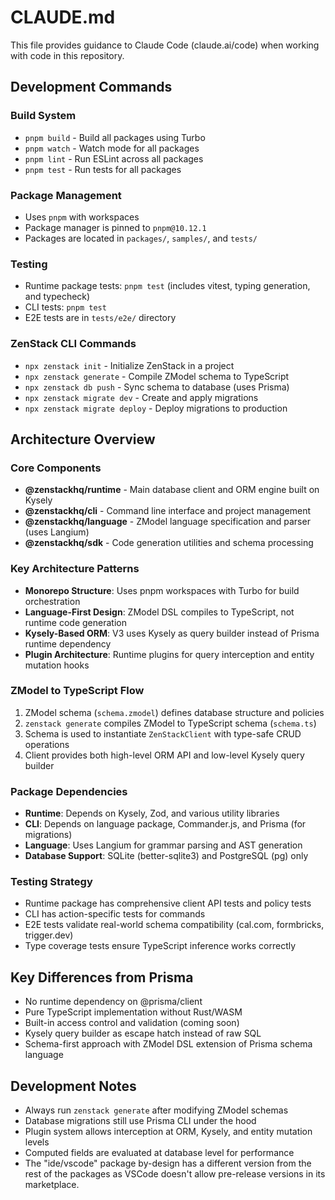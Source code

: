 # CLAUDE.md

This file provides guidance to Claude Code (claude.ai/code) when working with code in this repository.

## Development Commands

### Build System

- `pnpm build` - Build all packages using Turbo
- `pnpm watch` - Watch mode for all packages
- `pnpm lint` - Run ESLint across all packages
- `pnpm test` - Run tests for all packages

### Package Management

- Uses `pnpm` with workspaces
- Package manager is pinned to `pnpm@10.12.1`
- Packages are located in `packages/`, `samples/`, and `tests/`

### Testing

- Runtime package tests: `pnpm test` (includes vitest, typing generation, and typecheck)
- CLI tests: `pnpm test`
- E2E tests are in `tests/e2e/` directory

### ZenStack CLI Commands

- `npx zenstack init` - Initialize ZenStack in a project
- `npx zenstack generate` - Compile ZModel schema to TypeScript
- `npx zenstack db push` - Sync schema to database (uses Prisma)
- `npx zenstack migrate dev` - Create and apply migrations
- `npx zenstack migrate deploy` - Deploy migrations to production

## Architecture Overview

### Core Components

- **@zenstackhq/runtime** - Main database client and ORM engine built on Kysely
- **@zenstackhq/cli** - Command line interface and project management
- **@zenstackhq/language** - ZModel language specification and parser (uses Langium)
- **@zenstackhq/sdk** - Code generation utilities and schema processing

### Key Architecture Patterns

- **Monorepo Structure**: Uses pnpm workspaces with Turbo for build orchestration
- **Language-First Design**: ZModel DSL compiles to TypeScript, not runtime code generation
- **Kysely-Based ORM**: V3 uses Kysely as query builder instead of Prisma runtime dependency
- **Plugin Architecture**: Runtime plugins for query interception and entity mutation hooks

### ZModel to TypeScript Flow

1. ZModel schema (`schema.zmodel`) defines database structure and policies
2. `zenstack generate` compiles ZModel to TypeScript schema (`schema.ts`)
3. Schema is used to instantiate `ZenStackClient` with type-safe CRUD operations
4. Client provides both high-level ORM API and low-level Kysely query builder

### Package Dependencies

- **Runtime**: Depends on Kysely, Zod, and various utility libraries
- **CLI**: Depends on language package, Commander.js, and Prisma (for migrations)
- **Language**: Uses Langium for grammar parsing and AST generation
- **Database Support**: SQLite (better-sqlite3) and PostgreSQL (pg) only

### Testing Strategy

- Runtime package has comprehensive client API tests and policy tests
- CLI has action-specific tests for commands
- E2E tests validate real-world schema compatibility (cal.com, formbricks, trigger.dev)
- Type coverage tests ensure TypeScript inference works correctly

## Key Differences from Prisma

- No runtime dependency on @prisma/client
- Pure TypeScript implementation without Rust/WASM
- Built-in access control and validation (coming soon)
- Kysely query builder as escape hatch instead of raw SQL
- Schema-first approach with ZModel DSL extension of Prisma schema language

## Development Notes

- Always run `zenstack generate` after modifying ZModel schemas
- Database migrations still use Prisma CLI under the hood
- Plugin system allows interception at ORM, Kysely, and entity mutation levels
- Computed fields are evaluated at database level for performance
- The "ide/vscode" package by-design has a different version from the rest of the packages as VSCode doesn't allow pre-release versions in its marketplace.
